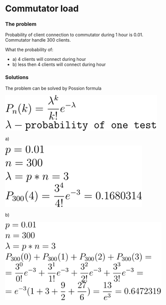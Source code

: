 # Commutator load

### The problem

Probability of client connection to commutator during 1 hour is 0.01.
Commutator handle 300 clients.

What the probability of:

- a) 4 clients will connect during hour
- b) less then 4 clients will connect during hour

### Solutions

The problem can be solved by Possion formula

![Poisson limit](./formulas/poisson_limit.svg)

a)

![solution a](./formulas/commutator_load.a.svg)

b)

![solution b](./formulas/commutator_load.b.svg)
